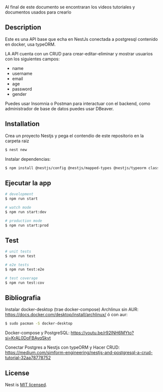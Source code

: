 Al final de este documento se encontraran los videos tutoriales y documentos usados para
crearlo

## Description
Este es una API base que echa en NestJs conectada a postgresql contenido en docker, usa 
typeORM. 

LA API cuenta con un CRUD para crear-editar-eliminar y mostrar usuarios con los siguientes
campos:
- name
- username
- email
- age
- password
- gender

Puedes usar Insomnia o Postman para interactuar con el backend, como administrador de base
de datos puedes usar DBeaver.

## Installation

Crea un proyecto Nestjs y pega el contendio de este repositorio en la carpeta raiz
```bash
$ nest new
```
Instalar dependencias:
```bash
$ npm install @nestjs/config @nestjs/mapped-types @nestjs/typeorm class-transformer class-validator pg typeorm typeorm-naming-strategies
```

## Ejecutar la app

```bash
# development
$ npm run start

# watch mode
$ npm run start:dev

# production mode
$ npm run start:prod
```

## Test

```bash
# unit tests
$ npm run test

# e2e tests
$ npm run test:e2e

# test coverage
$ npm run test:cov
```
## Bibliografia

Instalar docker-desktop (trae docker-compose) Archlinux sin AUR:
https://docs.docker.com/desktop/install/archlinux/
ó con aur:
```bash
$ sudo pacman -S docker-desktop
```


Docker-compose y PostgreSQL:
https://youtu.be/r92lNH6MYto?si=KrAL0DoFBAyqSkyt

Conectar Postgres a Nestjs con typeORM y Hacer CRUD:
https://medium.com/simform-engineering/nestjs-and-postgresql-a-crud-tutorial-32aa78778752

## License

Nest is [MIT licensed](LICENSE).
